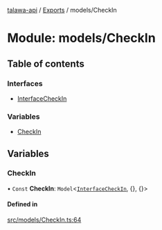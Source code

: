 [talawa-api](../README.md) / [Exports](../modules.md) / models/CheckIn

# Module: models/CheckIn

## Table of contents

### Interfaces

- [InterfaceCheckIn](../interfaces/models_CheckIn.InterfaceCheckIn.md)

### Variables

- [CheckIn](models_CheckIn.md#checkin)

## Variables

### CheckIn

• `Const` **CheckIn**: `Model`\<[`InterfaceCheckIn`](../interfaces/models_CheckIn.InterfaceCheckIn.md), \{\}, \{\}\>

#### Defined in

[src/models/CheckIn.ts:64](https://github.com/PalisadoesFoundation/talawa-api/blob/cf57ca9/src/models/CheckIn.ts#L64)
